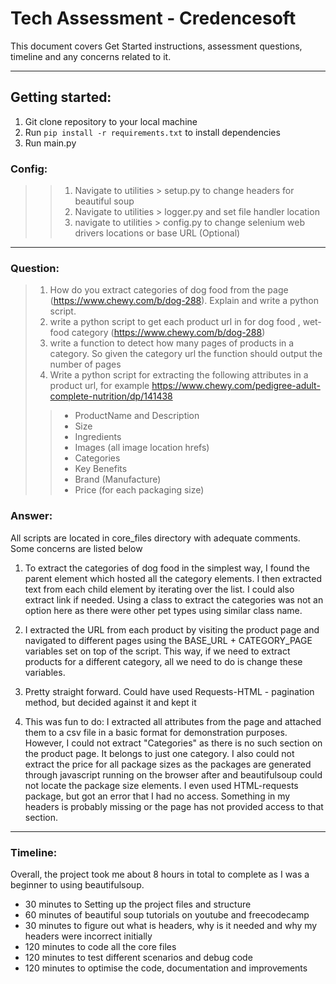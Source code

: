 # Tech Assessment - Credencesoft

This document covers Get Started instructions, assessment questions, timeline and any concerns related to it.

---
## Getting started:

1. Git clone repository to your local machine
2. Run `pip install -r requirements.txt` to install dependencies
3. Run main.py

### Config:
>> 1. Navigate to utilities > setup.py to change headers for beautiful soup
>> 2. Navigate to utilities > logger.py and set file handler location
>> 3. navigate to utilities > config.py to change selenium web drivers locations or base URL (Optional)
___

### Question:
> 1. How do you extract categories of dog food from the page (https://www.chewy.com/b/dog-288). Explain and write a python script.
> 2. write a python script to get each product url in for dog food , wet-food category (https://www.chewy.com/b/dog-288)
> 3. write a function to detect how many pages of products in a category. So given the category url the function should output the number of pages
> 4. Write a python script for extracting the following attributes in a product url, for example https://www.chewy.com/pedigree-adult-complete-nutrition/dp/141438
>> - ProductName and Description
>> - Size
>> - Ingredients
>> - Images (all image location hrefs)
>> - Categories
>> - Key Benefits
>> - Brand (Manufacture)
>> - Price (for each packaging size)

### Answer:

All scripts are located in core_files directory with adequate comments. Some concerns are listed below

1. To extract the categories of dog food in the simplest way, I found the parent element which hosted all the category elements. 
I then extracted text from each child element by iterating over the list. 
I could also extract link if needed. Using a class to extract the categories was not an option 
here as there were other pet types using similar class name.

2. I extracted the URL from each product by visiting the product page and navigated to different pages using the 
BASE_URL + CATEGORY_PAGE variables set on top of the script. This way, if we need to extract products for a different 
category, all we need to do is change these variables.

3. Pretty straight forward. Could have used Requests-HTML - pagination method,
but decided against it and kept it 

4. This was fun to do: 
I extracted all attributes from the page and attached them to a csv file in a basic format for demonstration purposes. However, 
I could not extract "Categories" as there is no such section on the product page. It belongs to just one category.
I also could not extract the price for all package sizes as the packages are generated through javascript running on
the browser after and beautifulsoup could not locate the package size elements. 
I even used HTML-requests package, but got an error that I had no access. 
Something in my headers is probably missing or the page has not provided access to that section.  

___ 

### Timeline:

Overall, the project took me about 8 hours in total to complete as I was a beginner to using beautifulsoup.

- 30 minutes to Setting up the project files and structure
- 60 minutes of beautiful soup tutorials on youtube and freecodecamp
- 30 minutes to figure out what is headers, why is it needed and why my headers were incorrect initially
- 120 minutes to code all the core files
- 120 minutes to test different scenarios and debug code
- 120 minutes to optimise the code, documentation and improvements
